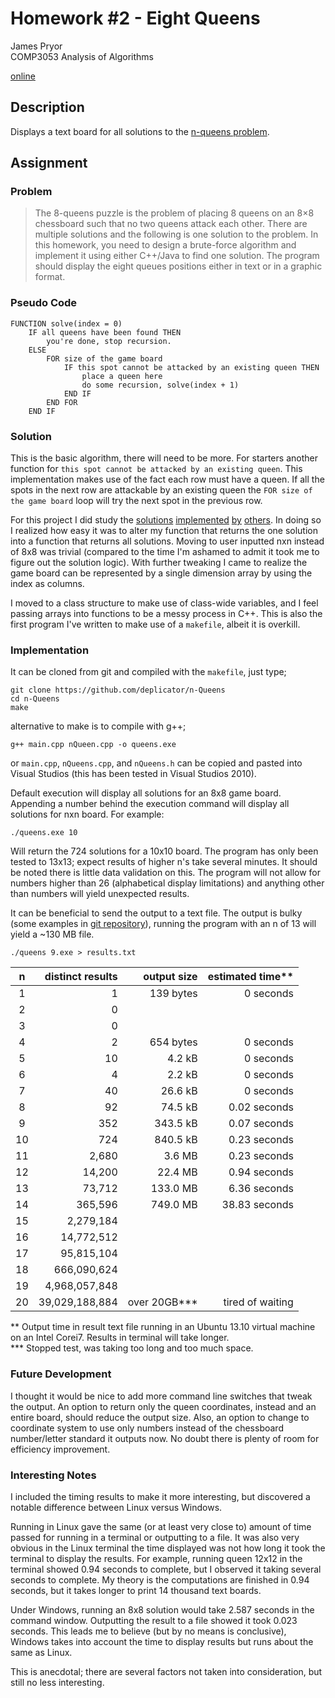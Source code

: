 Homework #2 - Eight Queens
==========================
James Pryor  
COMP3053 Analysis of Algorithms  

[online][git]

Description
-----------
Displays a text board for all solutions to the [n-queens problem][1].


Assignment
----------
### Problem
> The 8-queens puzzle is the problem of placing 8 queens on an 8×8 chessboard such that no two 
> queens attack each other. There are multiple solutions and the following is one solution to the 
> problem. In this homework, you need to design a brute-force algorithm and implement it using 
> either C++/Java to find one solution. The program should display the eight queues positions either
> in text or in a graphic format.

### Pseudo Code
    
    FUNCTION solve(index = 0)
        IF all queens have been found THEN
            you're done, stop recursion.
        ELSE
            FOR size of the game board
                IF this spot cannot be attacked by an existing queen THEN
                    place a queen here
                    do some recursion, solve(index + 1) 
                END IF
            END FOR
        END IF

### Solution
This is the basic algorithm, there will need to be more. For starters another function for 
`this spot cannot be attacked by an existing queen`. This implementation makes use of the fact each 
row must have a queen. If all the spots in the next row are attackable by an existing queen the 
`FOR size of the game board` loop will try the next spot in the previous row.

For this project I did study the [solutions][2] [implemented][3] [by][4] [others][5]. In doing so I
realized how easy it was to alter my function that returns the one solution into a function that
returns all solutions. Moving to user inputted nxn instead of 8x8 was trivial (compared to the time 
I'm ashamed to admit it took me to figure out the solution logic). With further tweaking I came to 
realize the game board can be represented by a single dimension array by using the index as columns.

I moved to a class structure to make use of class-wide variables, and I feel passing arrays into
functions to be a messy process in C++. This is also the first program I've written to make use of a
`makefile`, albeit it is overkill.

### Implementation
It can be cloned from git and compiled with the `makefile`, just type;
    
    git clone https://github.com/deplicator/n-Queens
    cd n-Queens
    make
    
alternative to make is to compile with g++;

    g++ main.cpp nQueen.cpp -o queens.exe
    
or `main.cpp`, `nQueens.cpp`, and `nQueens.h` can be copied and pasted into Visual Studios (this has
been tested in Visual Studios 2010).

Default execution will display all solutions for an 8x8 game board. Appending a number behind the 
execution command will display all solutions for nxn board. For example:

    ./queens.exe 10

Will return the 724 solutions for a 10x10 board. The program has only been tested to 13x13; expect 
results of higher n's take several minutes. It should be noted there is little data validation on 
this. The program will not allow for numbers higher than 26 (alphabetical display limitations) and 
anything other than numbers will yield unexpected results.

It can be beneficial to send the output to a text file. The output is bulky (some examples in 
[git repository][git]), running the program with an n of 13 will yield a ~130 MB file.

    ./queens 9.exe > results.txt

| n  | distinct results | output size  | estimated time** |
|:--:|-----------------:|-------------:|-----------------:|
|  1 |                1 |    139 bytes |        0 seconds |
|  2 |                0 |              |                  |
|  3 |                0 |              |                  |
|  4 |                2 |    654 bytes |        0 seconds |
|  5 |               10 |       4.2 kB |        0 seconds |
|  6 |                4 |       2.2 kB |        0 seconds |
|  7 |               40 |      26.6 kB |        0 seconds |
|  8 |               92 |      74.5 kB |     0.02 seconds |
|  9 |              352 |     343.5 kB |     0.07 seconds |
| 10 |              724 |     840.5 kB |     0.23 seconds |
| 11 |            2,680 |       3.6 MB |     0.23 seconds |
| 12 |           14,200 |      22.4 MB |     0.94 seconds |
| 13 |           73,712 |     133.0 MB |     6.36 seconds |
| 14 |          365,596 |     749.0 MB |    38.83 seconds |
| 15 |        2,279,184 |              |                  |
| 16 |       14,772,512 |              |                  |
| 17 |       95,815,104 |              |                  |
| 18 |      666,090,624 |              |                  |
| 19 |    4,968,057,848 |              |                  |
| 20 |   39,029,188,884 | over 20GB*** | tired of waiting |

 **  Output time in result text file running in an Ubuntu 13.10 virtual machine on an Intel Corei7.
     Results in terminal will take longer.  
 *** Stopped test, was taking too long and too much space.

### Future Development
I thought it would be nice to add more command line switches that tweak the output. An option to 
return only the queen coordinates, instead and an entire board, should reduce the output size. Also,
an option to change to coordinate system to use only numbers instead of the chessboard number/letter
standard it outputs now. No doubt there is plenty of room for efficiency improvement.

### Interesting Notes
I included the timing results to make it more interesting, but discovered a notable difference 
between Linux versus Windows.

Running in Linux gave the same (or at least very close to) amount of time passed for running in a 
terminal or outputting to a file. It was also very obvious in the Linux terminal the time displayed 
was not how long it took the terminal to display the results. For example, running queen 12x12 in 
the terminal showed 0.94 seconds to complete, but I observed it taking several seconds to complete. 
My theory is the computations are finished in 0.94 seconds, but it takes longer to print 14 thousand
text boards.

Under Windows, running an 8x8 solution would take 2.587 seconds in the command window. Outputting 
the result to a file showed it took 0.023 seconds. This leads me to believe (but by no means is 
conclusive), Windows takes into account the time to display results but runs about the same as 
Linux.

This is anecdotal; there are several factors not taken into consideration, but still no less
interesting.


[git]: https://github.com/deplicator/assignments
[1]: http://en.wikipedia.org/wiki/Eight_queens_puzzle
[2]: http://jsomers.com/nqueen_demo/nqueens.html
[3]: http://www.geeksforgeeks.org/backtracking-set-3-n-queen-problem/
[4]: http://csc.columbusstate.edu/bosworth/SearchProblems/N_Queens.htm
[5]: http://www.eightqueen.becher-sundstroem.de/
